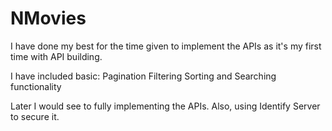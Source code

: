 # NMovies

I have done my best for the time given to implement the APIs as it's my first time with API building.

I have included basic:
Pagination
Filtering
Sorting and Searching functionality

Later I would see to fully implementing the APIs.
Also, using Identify Server to secure it.


